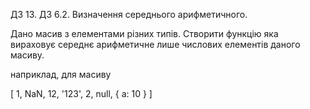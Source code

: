 ДЗ 13. ДЗ 6.2. Визначення середнього арифметичного.

Дано масив з елементами різних типів. Створити функцію яка вираховує середнє арифметичне лише числових елементів даного масиву.

наприклад, для масиву 

[ 1, NaN, 12, '123', 2, null, { a: 10 } ] 
